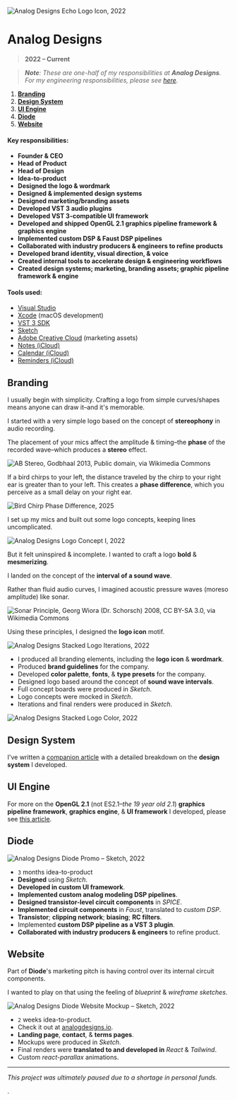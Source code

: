 ![_Analog Designs Echo Logo Icon, **2022**_](/public/photos/analog-designs/analog-designs-echo-logo.png "Analog Designs Echo Logo Icon, Alfred R. Duarte 2022")

# Analog Designs

> **2022 – Current**

> _**Note**: These are one-half of my responsibilities at **Analog Designs**. For my engineering responsibilities, please see [here](</portfolio/engineering/UNDER CONSTRUCTION/> "UNDER CONSTRUCTION | Alfred R. Duarte | Portfolio")._

1. [**Branding**](#branding)
2. [**Design System**](#design-system)
3. [**UI Engine**](#ui-engine)
4. [**Diode**](#diode)
5. [**Website**](#website)

#### Key responsibilities:

- **Founder & CEO**
- **Head of Product**
- **Head of Design**
- **Idea-to-product**
- **Designed the logo & wordmark**
- **Designed & implemented design systems**
- **Designed marketing/branding assets**
- **Developed VST 3 audio plugins**
- **Developed VST 3-compatible UI framework**
- **Developed and shipped OpenGL 2.1 graphics pipeline framework & graphics engine**
- **Implemented custom DSP & Faust DSP pipelines**
- **Collaborated with industry producers & engineers to refine products**
- **Developed brand identity, visual direction, & voice**
- **Created internal tools to accelerate design & engineering workflows**
- **Created design systems; marketing, branding assets; graphic pipeline framework & engine**

#### Tools used:

- [Visual Studio](https://visualstudio.com/)
- [Xcode](https://developer.apple.com/xcode/) (macOS development)
- [VST 3 SDK](https://steinbergmedia.github.io/vst3_dev_portal/pages/index.html)
- [Sketch](https://www.sketch.com/)
- [Adobe Creative Cloud](https://www.adobe.com/creativecloud.html) (marketing assets)
- [Notes (iCloud)](https://www.icloud.com/notes/)
- [Calendar (iCloud)](https://www.icloud.com/calendar/)
- [Reminders (iCloud)](https://www.icloud.com/reminders/)

## Branding

I usually begin with simplicity. Crafting a logo from simple curves/shapes means anyone can draw it–and it's memorable.

I started with a very simple logo based on the concept of **stereophony** in audio recording.

The placement of your mics affect the amplitude & timing–the **phase** of the recorded wave–which produces a **stereo** effect.

![_AB Stereo, **Godbhaal 2013, Public domain, [via Wikimedia Commons](https://commons.wikimedia.org/wiki/File:AB_Stereo.svg "File:AB Stereo.svg – Wikimedia Commons")**_](https://upload.wikimedia.org/wikipedia/commons/c/c8/AB_Stereo.svg "AB Stereo, Godbhaal 2013, Public domain, via Wikimedia Commons")

If a bird chirps to your left, the distance traveled by the chirp to your right ear is greater than to your left. This creates a **phase difference**, which you perceive as a small delay on your right ear.

![_Bird Chirp Phase Difference, **2025**_](/public/photos/misc/bird-chirp-phase-difference.png "Bird Chirp Phase Difference, Alfred R. Duarte 2025")

I set up my mics and built out some logo concepts, keeping lines uncomplicated.

![_Analog Designs Logo Concept Ⅰ, **2022**_](/public/photos/analog-designs/analog-designs-logo-concept-i.png "Analog Designs Concept Ⅰ, Alfred R. Duarte 2022")

But it felt uninspired & incomplete. I wanted to craft a logo **bold** & **mesmerizing**.

I landed on the concept of the **interval of a sound wave**.

Rather than fluid audio curves, I imagined acoustic pressure waves (moreso amplitude) like sonar.

![_Sonar Principle, **Georg Wiora (Dr. Schorsch) 2008, CC BY-SA 3.0, [via Wikimedia Commons](https://commons.wikimedia.org/wiki/File:Sonar_Principle_EN.svg "File:Sonar Principle EN.svg – Wikimedia Commons")**_](https://upload.wikimedia.org/wikipedia/commons/0/07/Sonar_Principle_EN.svg "Sonar Principle, Georg Wiora (Dr. Schorsch) 2008, Wikimedia Commons")

Using these principles, I designed the **logo icon** motif.

![_Analog Designs Stacked Logo Iterations, **2022**_](/public/photos/analog-designs/analog-designs-stacked-logo-iterations.png "Analog Designs Stacked Logo Iterations, Alfred R. Duarte 2022")

- I produced all branding elements, including the **logo icon** & **wordmark**.
- Produced **brand guidelines** for the company.
- Developed **color palette**, **fonts**, & **type presets** for the company.
- Designed logo based around the concept of **sound wave intervals**.
- Full concept boards were produced in _Sketch_.
- Logo concepts were mocked in _Sketch_.
- Iterations and final renders were produced in _Sketch_.

![_Analog Designs Stacked Logo Color, **2022**_](/public/photos/analog-designs/analog-designs-stacked-logo-color.png "Analog Designs Stacked Logo Color, Alfred R. Duarte 2022")

## Design System

I've written a [companion article](</portfolio/design/Case Study: UI Styles I, 2022/> "Case Study: UI Styles I, 2022 | Alfred R. Duarte | Portfolio") with a detailed breakdown on the **design system** I developed.

## UI Engine

For more on the **OpenGL 2.1** (not ES2.1–_the 19 year old 2.1_) **graphics pipeline framework**, **graphics engine**, & **UI framework** I developed, please see [this article](</portfolio/engineering/UNDER CONSTRUCTION/> "UNDER CONSTRUCTION | Alfred R. Duarte | Portfolio").

## Diode

![_Analog Designs Diode Promo – Sketch, **2022**_](/public/photos/analog-designs/analog-designs-diode-promo.png "Analog Designs Diode Promo – Sketch, Alfred R. Duarte 2022")

- `3` months idea-to-product
- **Designed** using _Sketch_.
- **Developed in custom UI framework**.
- **Implemented custom analog modeling DSP pipelines**.
- **Designed transistor-level circuit components** in _SPICE_.
- **Implemented circuit components** in _Faust_, translated to _custom DSP_.
- **Transistor**; **clipping network**; **biasing**; **RC filters**.
- Implemented **custom DSP pipeline as a VST 3 plugin**.
- **Collaborated with industry producers & engineers** to refine product.

## Website

Part of **Diode**'s marketing pitch is having control over its internal circuit components.

I wanted to play on that using the feeling of _blueprint_ & _wireframe sketches_.

![_Analog Designs Diode Website Mockup – Sketch, **2022**_](/public/photos/analog-designs/analog-designs-diode-site.png "Analog Designs Diode Website Mockup – Sketch, Alfred R. Duarte 2022")

- `2` weeks idea-to-product.
- Check it out at [analogdesigns.io](https://analogdesigns.io/ "Analog Designs | Modern Analog Modeling").
- **Landing page**, **contact**, & **terms pages**.
- Mockups were produced in _Sketch_.
- Final renders were **translated to and developed in** _React_ & _Tailwind_.
- Custom _react-parallax_ animations.

---

_This project was ultimately paused due to a shortage in personal funds._

.
